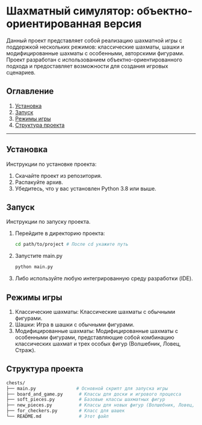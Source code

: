 # Шахматный симулятор: объектно-ориентированная версия

Данный проект представляет собой реализацию шахматной игры с поддержкой нескольких режимов: классические шахматы, шашки и модифицированные шахматы с особенными, авторскими фигурами. Проект разработан с использованием объектно-ориентированного подхода и предоставляет возможности для создания игровых сценариев.

## Оглавление
1. [Установка](#установка)
2. [Запуск](#запуск)
3. [Режимы игры](#режимы-игры)
4. [Структура проекта](#структура-проекта)

---

## Установка

Инструкции по установке проекта:
1. Скачайте проект из репозитория.
2. Распакуйте архив.
3. Убедитесь, что у вас установлен Python 3.8 или выше.

## Запуск

Инструкции по запуску проекта.
1. Перейдите в директорию проекта:
   ```bash  
   cd path/to/project # После cd укажите путь
2. Запустите main.py
   ```bash
   python main.py 
   
3. Либо используйте любую интегрированную среду разработки (IDE).

## Режимы игры
1. Классические шахматы: Классические шахматы с обычными фигурами.
2. Шашки: Игра в шашки с обычными фигурами.
3. Модифицированные шахматы: Модифицированные шахматы с особенными фигурами, представляющие собой комбинацию классических шахмат и трех особых фигур (Волшебник, Ловец, Страж).

## Структура проекта
```bash
chests/
├── main.py               # Основной скрипт для запуска игры
├── board_and_game.py      # Классы для доски и игрового процесса
├── soft_pieces.py         # Базовые классы шахматных фигур
├── new_pieces.py          # Классы для новых фигур (Волшебник, Ловец, Страж)
├── for_checkers.py        # Класс для шашек
└── README.md              # Этот файл
